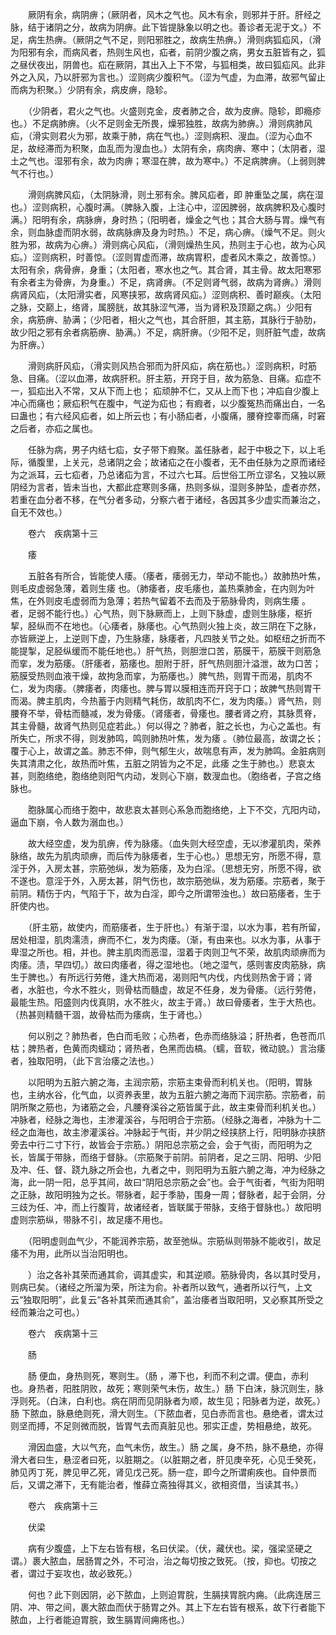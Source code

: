 <!-- { "loadSidebar": true } -->
　　厥阴有余，病阴痹；（厥阴者，风木之气也。风木有余，则邪并于肝。肝经之脉，结于诸阴之分，故病为阴痹。此下皆提脉象以明之也。善诊者无泥于文。）不足，病生热痹。（厥阴之气不足，则阳邪胜之，故病生热痹。）滑则病狐疝风，（滑为阳邪有余，而病风者，热则生风也，疝者，前阴少腹之病，男女五脏皆有之，狐之昼伏夜出，阴兽也。疝在厥阴，其出入上下不常，与狐相类，故曰狐疝风。此非外之入风，乃以肝邪为言也。）涩则病少腹积气。（涩为气虚，为血滞，故邪气留止而病为积聚。）少阴有余，病皮痹，隐轸。

　　（少阴者，君火之气也。火盛则克金，皮者肺之合，故为皮痹。隐轸，即瘾疹也。）不足病肺痹。（火不足则金无所畏，燥邪独胜，故病为肺痹。）滑则病肺风疝，（滑实则君火为邪，故乘于肺，病在气也。）涩则病积、溲血。（涩为心血不足，故经滞而为积聚，血乱而为溲血也。）太阴有余，病肉痹、寒中；（太阴者，湿土之气也。湿邪有余，故为肉痹；寒湿在脾，故为寒中。）不足病脾痹。（上弱则脾气不行也。）

　　滑则病脾风疝，（太阴脉滑，则土邪有余。脾风疝者，即 肿重坠之属，病在湿也。）涩则病积，心腹时满。（脾脉入腹，上注心中，涩因脾弱，故病脾积及心腹时满。）阳明有余，病脉痹，身时热；（阳明者，燥金之气也；其合大肠与胃。燥气有余，则血脉虚而阴水弱，故病脉痹及身为时热。）不足，病心痹。（燥气不足。则火胜为邪，故病为心痹。）滑则病心风疝，（滑则燥热生风，热则主于心也，故为心风疝。）涩则病积，时善惊。（涩则胃虚而滞，故病胃积，虚者风木乘之，故善惊。）太阳有余，病骨痹，身重；（太阳者，寒水也之气。其合肾，其主骨。故太阳寒邪有余者主为骨痹，为身重。）不足，病肾痹。（不足则肾气弱，故病为肾痹。）滑则病肾风疝，（太阳滑实者，风寒挟邪，故病肾风疝。）涩则病积、善时巅疾。（太阳之脉，交巅上，络肾，属膀胱，故其脉涩气滞，当为肾积及顶巅之病。）少阳有余，病筋痹、胁满；（少阳者，相火之气也，其合肝胆，其主筋，其脉行于胁肋，故少阳之邪有余者病筋痹、胁满。）不足，病肝痹。（少阳不足，则肝脏气虚，故病为肝痹。）

　　滑则病肝风疝，（滑实则风热合邪而为肝风疝，病在筋也。）涩则病积，时筋急、目痛。（涩以血滞，故病肝积。肝主筋，开窍于目，故为筋急、目痛。疝症不一，狐疝出入不常，又从下而上也； 疝顽肿不仁，又从上而下也；冲疝自少腹上冲心而痛也；厥疝积气在腹中，气逆为疝也；有瘕者，以少腹冤热而痛出白，一名曰蛊也；有六经风疝者，如上所云也；有小肠疝者，小腹痛，腰脊控睾而痛，时窘之后者，亦疝之属也。

　　任脉为病，男子内结七疝，女子带下瘕聚。盖任脉者，起于中极之下，以上毛际，循腹里，上关元，总诸阴之会；故诸疝之在小腹者，无不由任脉为之原而诸经为之派耳，云七疝者，乃总诸疝为言，不过六七耳。后世俗工所立谬名，又独以厥阴经为言者，皆未当也，大都此症寒则多痛，热则多纵，湿则多肿坠，虚者亦然，若重在血分者不移，在气分者多动，分察六者于诸经，各因其多少虚实而兼治之，自无不效也。）

　　卷六　疾病第十三

　　痿

　　五脏各有所合，皆能使人痿。（痿者，痿弱无力，举动不能也。）故肺热叶焦，则毛皮虚弱急薄，着则生痿 也。（肺痿者，皮毛痿也，盖热乘肺金，在内则为叶焦，在外则皮毛虚弱而为急薄；若热气留着不去而及于筋脉骨肉，则病生痿 。 者，足弱不能行也。）心气热，则下脉厥而上，上则下脉虚，虚则生脉痿，枢折挈，胫纵而不在地也。（心痿者，脉痿也。心气热则火独上炎，故三阴在下之脉，亦皆厥逆上，上逆则下虚，乃生脉痿，脉痿者，凡四肢关节之处。如枢纽之折而不能提掣，足胫纵缓而不能任地也。）肝气热，则胆泄口苦，筋膜干，筋膜干则筋急而挛，发为筋痿。（肝痿者，筋痿也。胆附于肝，肝气热则胆汁溢泄，故为口苦；筋膜受热则血液干燥，故拘急而挛，为筋痿也。）脾气热，则胃干而渴，肌肉不仁，发为肉痿。（脾痿者，肉痿也。脾与胃以膜相连而开窍于口；故脾气热则胃干而渴。脾主肌肉，今热蓄于内则精气耗伤，故肌肉不仁，发为肉痿。）肾气热，则腰脊不举，骨枯而髓减，发为骨痿。（肾痿者，骨痿也。腰者肾之府，其脉贯脊，其主骨髓，故肾气热则见症若此。）何以得之？肺者，脏之长也，为心之盖也。有所失亡，所求不得，则发肺鸣，鸣则肺热叶焦，发为痿 。（肺位最高，故谓之长；覆于心上，故谓之盖。肺志不伸，则气郁生火，故喘息有声，发为肺鸣。金脏病则失其清肃之化，故热而叶焦，五脏之阴皆为之不足，此痿 之生于肺也。）悲哀太甚，则胞络绝，胞络绝则阳气内动，发则心下崩，数溲血也。（胞络者，子宫之络脉也。

　　胞脉属心而络于胞中，故悲哀太甚则心系急而胞络绝，上下不交，亢阳内动，逼血下崩，令人数为溺血也。）

　　故大经空虚，发为肌痹，传为脉痿。（血失则大经空虚，无以渗灌肌肉，荣养脉络，故先为肌肉顽痹，而后传为脉痿者，生于心也。）思想无穷，所愿不得，意淫于外，入房太甚，宗筋弛纵，发为筋痿，及为白淫。（思想无穷，所愿不得，欲不遂也。意淫于外，入房太甚，阴气伤也，故宗筋弛纵，发为筋痿。宗筋者，聚于前阴。精伤于内，气陷于下，故为白淫，即今之所谓带浊也。）故曰筋痿者，生于肝使内也。

　　（肝主筋，故使内，而筋痿者，生于肝也。）有渐于湿，以水为事，若有所留，居处相湿，肌肉濡渍，痹而不仁，发为肉痿。（渐，有由来也。以水为事，从事于卑湿之所也。相，并也。脾主肌肉而恶湿，湿着于肉则卫气不荣，故肌肉顽痹而为肉痿。渍，早四切。）故曰肉痿者，得之湿地也。（地之湿气，感则害皮肉筋脉，病生于脾也。）有所远行劳倦，逢大热而渴，渴则阳气内伐，内伐则热舍于肾；肾者，水脏也，今水不胜火，则骨枯而髓虚，故足不任身，发为骨痿。（远行劳倦，最能生热。阳盛则内伐真阴，水不胜火，故主于肾。）故曰骨痿者，生于大热也。（热甚则精髓干涸，故骨枯而为痿病，生于肾也。）

　　何以别之？肺热者，色白而毛败；心热者，色赤而络脉溢；肝热者，色苍而爪枯；脾热者，色黄而肉蠕动；肾热者，色黑而齿槁。（蠕，音软，微动貌。）言治痿者，独取阳明，（此下言治痿之法也。）

　　以阳明为五脏六腑之海，主润宗筋，宗筋主束骨而利机关也。（阳明，胃脉也，主纳水谷，化气血，以资养表里，故为五脏六腑之海而下润宗筋。宗筋者，前阴所聚之筋也，为诸筋之会，凡腰脊溪谷之筋皆属于此，故主束骨而利机关也。）冲脉者，经脉之海也，主渗灌溪谷，与阳明合于宗筋。（经脉之海者，冲脉为十二经之血海也，故主渗灌溪谷。冲脉起于气街，并少阴之经挟脐上行，阳明脉亦挟脐旁去中行二寸下行，故皆会于宗筋。）阴阳总宗筋之会，会于气街，而阳明为之长，皆属于带脉，而络于督脉。（宗筋聚于前阴。前阴者，足之三阴、阳明、少阳及冲、任、督、跷九脉之所会也，九者之中，则阳明为五脏六腑之海，冲为经脉之海，此一阴一阳，总乎其间，故曰“阴阳总宗筋之会”也。会于气街者，气街为阳明之正脉，故阳明独为之长。带脉者，起于季胁，围身一周；督脉者，起于会阴，分三歧为任、冲，而上行腹背，故诸经者，皆联属于带脉，支络于督脉也。）故阳明虚则宗筋纵，带脉不引，故足痿不用也。

　　（阳明虚则血气少，不能润养宗筋，故至弛纵。宗筋纵则带脉不能收引，故足痿不为用，此所以当治阳明也。

　　）治之各补其荣而通其俞，调其虚实，和其逆顺。筋脉骨肉，各以其时受月，则病已矣。（诸经之所溜为荣，所注为俞。补者所以致气，通者所以行气，上文云“独取阳明”，此复云“各补其荣而通其俞”，盖治痿者当取阳明，又必察其所受之经而兼治之可也。）

　　卷六　疾病第十三

　　肠

　　肠 便血，身热则死，寒则生。（肠 ，滞下也，利而不利之谓。便血，赤利也。身热者，阳胜阴败，故死；寒则荣气未伤，故生。）肠 下白沫，脉沉则生，脉浮则死。（白沫，白利也。病在阴而见阴脉者为顺，故生见；阳脉者为逆，故死。）肠 下脓血，脉悬绝则死，滑大则生。（下脓血者，见白赤而言也。悬绝者，谓太过则坚而搏，不足则微而脱，皆胃气去而真脏见也。邪实正虚，势相悬绝，故死。

　　滑因血盛，大以气充，血气未伤，故生。）肠 之属，身不热，脉不悬绝，亦得滑大者曰生，悬涩者曰死，以脏期之。（以脏期之者，肝见庚辛死，心见壬癸死，肺见丙丁死，脾见甲乙死，肾见戊己死。肠一症，即今之所谓痢疾也。自仲景而后，又谓之滞下，无有能治者，惟薛立斋独得其义，欲相资借，当读其书。）

　　卷六　疾病第十三

　　伏梁

　　病有少腹盛，上下左右皆有根，名曰伏梁。（伏，藏伏也。梁，强梁坚硬之谓。）裹大脓血，居肠胃之外，不可治，治之每切按之致死。（按，抑也。切按之者，谓过于妄攻也，故必致死。）

　　何也？此下则因阴，必下脓血，上则迫胃脘，生膈挟胃脘内痈。（此病连居三阴、冲、带之间，裹大脓血而伏于肠胃之外。其上下左右皆有根系，故下行者能下脓血，上行者能迫胃脘，致生膈胃间痈疡也。）

